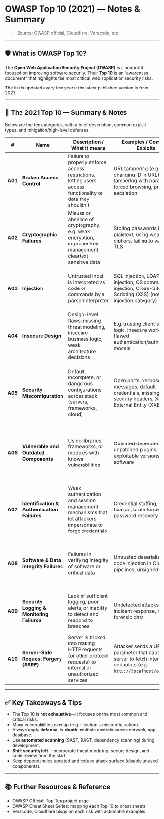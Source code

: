 # OWASP Top 10 (2021) — Notes & Summary

> Source: OWASP official, Cloudflare, Veracode, etc. 

---

## 🛡 What is OWASP Top 10?

The **Open Web Application Security Project (OWASP)** is a nonprofit focused on improving software security.
Their **Top 10** is an “awareness document” that highlights the most critical web application security risks. 

The list is updated every few years; the latest published version is from 2021. 

---

## 🧠 The 2021 Top 10 — Summary & Notes

Below are the ten categories, with a brief description, common exploit types, and mitigation/high-level defenses.

| # | Name | Description / What it means | Examples / Common Exploits | Mitigations & Best Practices |
|---|------|-----------------------------|-----------------------------|------------------------------|
| **A01** | **Broken Access Control** | Failure to properly enforce access restrictions, letting users access functionality or data they shouldn't | URL tampering (e.g. changing ID in URL), tampering with parameters, forced browsing, privilege escalation | Enforce authorization checks server-side, use “deny by default,” RBAC/ABAC, least privilege |
| **A02** | **Cryptographic Failures** | Misuse or absence of cryptography, e.g. weak encryption, improper key management, cleartext sensitive data | Storing passwords in plaintext, using weak ciphers, failing to validate TLS | Use strong algorithms (AES, RSA, etc.), TLS everywhere, secure key storage, rotate keys, avoid home-grown crypto |
| **A03** | **Injection** | Untrusted input is interpreted as code or commands by a parser/interpreter | SQL injection, LDAP injection, OS command injection, Cross-Site Scripting (XSS) (now under injection category) | Use parameterized queries / prepared statements, input validation/escaping, ORM frameworks, least privileges for DB accounts |
| **A04** | **Insecure Design** | Design-level flaws: missing threat modeling, insecure business logic, weak architecture decisions | E.g. trusting client side logic, insecure workflows, flawed authentication/authorization models | Adopt secure design patterns, threat modeling, use design review / security by design, apply “secure defaults” |
| **A05** | **Security Misconfiguration** | Default, incomplete, or dangerous configurations across stack (servers, frameworks, cloud) | Open ports, verbose error messages, default credentials, missing security headers, XML External Entity (XXE) | Harden configurations, disable unused features, patch stacks, remove default accounts, use automated config checks, disable XML external entities |
| **A06** | **Vulnerable and Outdated Components** | Using libraries, frameworks, or modules with known vulnerabilities | Outdated dependencies, unpatched plugins, exploitable versions of software | Maintain inventory of dependencies, use tools like software composition analysis (SCA), apply patches, update, limit component use |
| **A07** | **Identification & Authentication Failures** | Weak authentication and session management mechanisms that let attackers impersonate or forge credentials | Credential stuffing, session fixation, brute force, weak password recovery flows | Use multi-factor auth, secure session cookies (HttpOnly, Secure, SameSite), rate limiting, strong password policies, invalidating old sessions |
| **A08** | **Software & Data Integrity Failures** | Failures in verifying integrity of software or critical data | Untrusted deserialization, code injection in CI/CD pipelines, unsigned updates | Use integrity checks (signatures, HMAC), validate deserialized data, secure CI/CD pipelines, use trusted sources for code / libraries |
| **A09** | **Security Logging & Monitoring Failures** | Lack of sufficient logging, poor alerts, or inability to detect and respond to breaches | Undetected attacks, slow incident response, missing forensic data | Centralized logging, alerting on anomalies, retention of logs, integrate with SIEM, ensure monitoring covers key actions |
| **A10** | **Server-Side Request Forgery (SSRF)** | Server is tricked into making HTTP requests (or other protocol requests) to internal or unauthorized services | Attacker sends a URL parameter that causes server to fetch internal endpoints (e.g. `http://localhost/admin`) | Validate / sanitize URLs, whitelist allowed targets, block internal/external address spaces, use safe HTTP clients |

---

## ✅ Key Takeaways & Tips

- The Top 10 is **not exhaustive**—it focuses on the most common and critical risks.  
- Many vulnerabilities overlap (e.g. injection + misconfiguration).  
- Always apply **defense-in-depth**: multiple controls across network, app, database.  
- Use **automated scanning** (SAST, DAST, dependency scanning) during development.  
- **Shift security left**—incorporate threat modeling, secure design, and code review from the start.  
- Keep dependencies updated and reduce attack surface (disable unused components).  

---

## 📚 Further Resources & Reference

- OWASP Official: Top Ten project page   
- OWASP Cheat Sheet Series: mapping each Top 10 to cheat sheets 
- Veracode, Cloudflare blogs on each risk with actionable examples 

